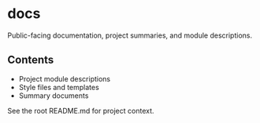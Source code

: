 # docs

Public-facing documentation, project summaries, and module descriptions.

## Contents

- Project module descriptions
- Style files and templates
- Summary documents

See the root README.md for project context.
